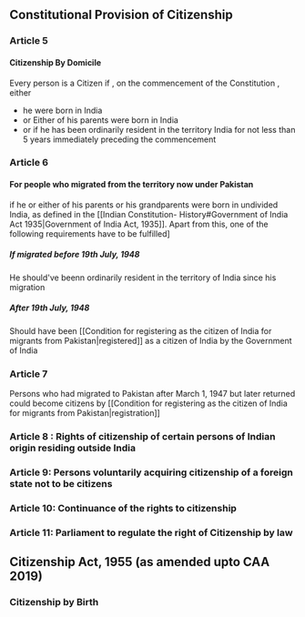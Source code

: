 ## Constitutional Provision of Citizenship
### Article 5
#### Citizenship By Domicile
Every person is a Citizen if , on the commencement of the Constitution , either
- he were born in India 
- or Either of his parents were born in India
- or if he has been ordinarily resident in the territory India for not less than 5 years immediately preceding the commencement

### Article 6
#### For people who migrated from the  territory now under Pakistan
if he or either of his parents or his grandparents were born in undivided India, as defined in the [[Indian Constitution- History#Government of India Act 1935|Government of India Act, 1935]]. Apart from this, one of the following requirements have to be fulfilled]
##### If migrated before 19th July, 1948
He should've beenn ordinarily resident in the territory of India since his migration
##### After 19th July, 1948
Should have been [[Condition for registering as the citizen of India for migrants from Pakistan|registered]] as a citizen of India by the Government of India
### Article 7
Persons who had migrated to Pakistan after March 1, 1947 but later returned could become citizens by [[Condition for registering as the citizen of India for migrants from Pakistan|registration]]
### Article 8 : Rights of citizenship of certain persons of Indian origin residing outside India
### Article 9: Persons voluntarily acquiring citizenship of a foreign state not to be citizens
### Article 10: Continuance of the rights to citizenship
### Article 11: Parliament to regulate the right of Citizenship by law
## Citizenship Act, 1955 (as amended upto CAA 2019)
### Citizenship by Birth
